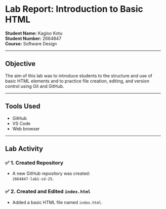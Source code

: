 # Lab Report: Introduction to Basic HTML

**Student Name:** Kagiso Kotu  
**Student Number:** 2664847  
**Course:** Software Design

---

## Objective

The aim of this lab was to introduce students to the structure and use of basic HTML elements and to practice file creation, editing, and version control using Git and GitHub.

---

## Tools Used

- GitHub
- VS Code
- Web browser 

---

## Lab Activity

### ✅ 1. Created Repository
- A new GitHub repository was created:  
  `2664847-lab1-sd-25`.

### ✅ 2. Created and Edited `index.html`
- Added a basic HTML file named `index.html`.
